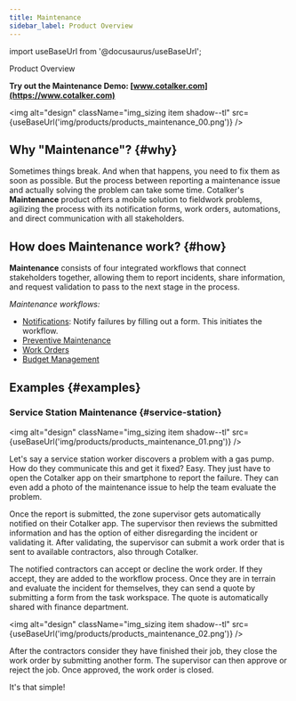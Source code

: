 ```yaml
---
title: Maintenance
sidebar_label: Product Overview
---
```


import useBaseUrl from '@docusaurus/useBaseUrl'; 

<span className="hero__title">Product Overview</span>

**Try out the Maintenance Demo: [www.cotalker.com](https://www.cotalker.com)**

<img alt="design" className="img_sizing item shadow--tl" src={useBaseUrl('img/products/products_maintenance_00.png')} />
<br/>

## Why "Maintenance"? {#why}

Sometimes things break. And when that happens, you need to fix them as soon as possible. But the process between reporting a maintenance issue and actually solving the problem can take some time. Cotalker's **Maintenance** product offers a mobile solution to fieldwork problems, agilizing the process with its notification forms, work orders, automations, and direct communication with all stakeholders.

## How does Maintenance work? {#how}

**Maintenance** consists of four integrated workflows that connect stakeholders together, allowing them to report incidents, share information, and request validation to pass to the next stage in the process.

_Maintenance workflows:_
  - [Notifications](/docs/products/maintenance/corrective_maintenance/overview): Notify failures by filling out a form. This initiates the workflow.
  - [Preventive Maintenance](/docs/products/maintenance/preventive_maintenance/overview)
  - [Work Orders](/docs/products/maintenance/work_orders/overview)
  - [Budget Management](/docs/products/maintenance/budget_management/overview)

## Examples {#examples}
### Service Station Maintenance {#service-station}

<img alt="design" className="img_sizing item shadow--tl" src={useBaseUrl('img/products/products_maintenance_01.png')} />
<br/>

Let's say a service station worker discovers a problem with a gas pump. How do they communicate this and get it fixed? Easy. They just have to open the Cotalker app on their smartphone to report the failure. They can even add a photo of the maintenance issue to help the team evaluate the problem.

Once the report is submitted, the zone supervisor gets automatically notified on their Cotalker app. The supervisor then reviews the submitted information and has the option of either disregarding the incident or validating it. After validating, the supervisor can submit a work order that is sent to available contractors, also through Cotalker. 

The notified contractors can accept or decline the work order. If they accept, they are added to the workflow process. Once they are in terrain and evaluate the incident for themselves, they can send a quote by submitting a form from the task workspace. The quote is automatically shared with finance department.

<img alt="design" className="img_sizing item shadow--tl" src={useBaseUrl('img/products/products_maintenance_02.png')} />
<br/>

After the contractors consider they have finished their job, they close the work order by submitting another form. The supervisor can then approve or reject the job. Once approved, the work order is closed.

It's that simple!